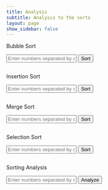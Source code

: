 ```yaml
---
title: Analysis
subtitle: Analysis to the sorts
layout: page
show_sidebar: false
---
```



Bubble Sort
<p>
<input type="text" id="bubbleInput" placeholder="Enter numbers separated by commas" />
<button onclick="sendSortRequest('bubble')">Sort</button>
<pre id="bubbleResult"></pre>

Insertion Sort

<input type="text" id="insertionInput" placeholder="Enter numbers separated by commas" />
<button onclick="sendSortRequest('insertion')">Sort</button>
<pre id="insertionResult"></pre>

Merge Sort

<input type="text" id="mergeInput" placeholder="Enter numbers separated by commas" />
<button onclick="sendSortRequest('merge')">Sort</button>
<pre id="mergeResult"></pre>

Selection Sort

<input type="text" id="selectionInput" placeholder="Enter numbers separated by commas" />
<button onclick="sendSortRequest('selection')">Sort</button>
<pre id="selectionResult"></pre>

Sorting Analysis

<input type="text" id="analysisInput" placeholder="Enter numbers separated by commas for analysis" />
<button onclick="analyzeSorts()">Analyze</button>
<pre id="analysisResult"></pre>

<html lang="en">
<head>
  <meta charset="UTF-8">
  <meta name="viewport" content="width=device-width, initial-scale=1.0">
  <style>
    .box {
      display: inline-block;
      width: 30px; /* Adjusted box size */
      height: 30px; /* Adjusted box size */
      background-color: lightblue;
      margin: 0 5px;
      display: flex;
      align-items: center;
      justify-content: center;
      font-size: 14px; /* Adjusted font size */
    }

    .row {
      display: flex;
      flex-wrap: wrap;
    }
  </style>

<script>
    async function fetchData(url) {
        try {
            const response = await fetch(url);
            if (!response.ok) {
                throw new Error('Network response was not ok');
            }
            return await response.json();
        } catch (error) {
            console.error('Error fetching data:', error);
            return null;
        }
    }

    function visualizeSort(sortType, data) {
        const containerId = sortType + 'Result';
        const container = document.getElementById(containerId);
        container.innerHTML = '';

        const visualization = document.createElement('div');
        visualization.id = sortType + 'Visualization';

        data.forEach((num, index) => {
            const box = document.createElement('div');
            box.className = 'box';
            box.textContent = num;
            visualization.appendChild(box);

            // Create a new row after every 15 boxes
            if ((index + 1) % 15 === 0) {
                const row = document.createElement('div');
                row.className = 'row';
                visualization.appendChild(row);
            }
        });

        container.appendChild(visualization);

        animateSort(sortType, data);
    }

    async function animateSort(sortType, data) {
        const visualization = document.getElementById(sortType + 'Visualization');
        const length = data.length;

        for (let i = 0; i < length - 1; i++) {
            for (let j = 0; j < length - i - 1; j++) {
                visualization.children[j].style.backgroundColor = 'yellow';
                visualization.children[j + 1].style.backgroundColor = 'yellow';

                await sleep(500);

                if (data[j] > data[j + 1]) {
                    const temp = data[j];
                    data[j] = data[j + 1];
                    data[j + 1] = temp;

                    updateVisualization(sortType, data);
                }

                visualization.children[j].style.backgroundColor = 'lightblue';
                visualization.children[j + 1].style.backgroundColor = 'lightblue';
            }
        }

        updateVisualization(sortType, data);
    }

    function updateVisualization(sortType, data) {
        const visualization = document.getElementById(sortType + 'Visualization');
        visualization.innerHTML = '';

        data.forEach((num, index) => {
            const box = document.createElement('div');
            box.className = 'box';
            box.textContent = num;
            visualization.appendChild(box);

            // Create a new row after every 15 boxes
            if ((index + 1) % 15 === 0) {
                const row = document.createElement('div');
                row.className = 'row';
                visualization.appendChild(row);
            }
        });
    }

    async function sendSortRequest(sortType) {
        const url = 'http://localhost:8062/api/card';
        const data = await fetchData(url);

        if (data) {
            visualizeSort(sortType, data);
        }
    }

    async function analyzeSorts() {
        const url = 'http://localhost:8062/api/card';
        const data = await fetchData(url);

        if (data) {
            visualizeSort('analysis', data);
        }
    }

    function sleep(ms) {
        return new Promise(resolve => setTimeout(resolve, ms));
    }
</script>